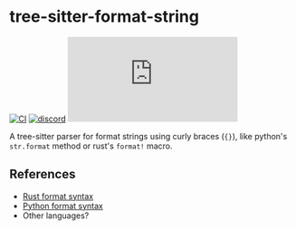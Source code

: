 # tree-sitter-format-string

[![CI][ci]](https://github.com/ValdezFOmar/tree-sitter-format-string/actions/workflows/ci.yml)
[![discord][discord]](https://discord.gg/w7nTvsVJhm)
[![matrix][matrix]](https://matrix.to/#/#tree-sitter-chat:matrix.org)
<!-- NOTE: uncomment these if you're publishing packages: -->
<!-- [![npm][npm]](https://www.npmjs.com/package/tree-sitter-format-string) -->
<!-- [![crates][crates]](https://crates.io/crates/tree-sitter-format-string) -->
<!-- [![pypi][pypi]](https://pypi.org/project/tree-sitter-format-string/) -->

A tree-sitter parser for format strings using curly braces (`{}`),
like python's `str.format` method or rust's `format!` macro.

## References

- [Rust format syntax](https://doc.rust-lang.org/std/fmt/#syntax)
- [Python format syntax](https://docs.python.org/3/library/string.html#format-string-syntax)
- Other languages?

[ci]: https://img.shields.io/github/actions/workflow/status/ValdezFOmar/tree-sitter-format-string/ci.yml?logo=github&label=CI
[discord]: https://img.shields.io/discord/1063097320771698699?logo=discord&label=discord
[matrix]: https://img.shields.io/matrix/tree-sitter-chat%3Amatrix.org?logo=matrix&label=matrix
[npm]: https://img.shields.io/npm/v/tree-sitter-format-string?logo=npm
[crates]: https://img.shields.io/crates/v/tree-sitter-format-string?logo=rust
[pypi]: https://img.shields.io/pypi/v/tree-sitter-format-string?logo=pypi&logoColor=ffd242
